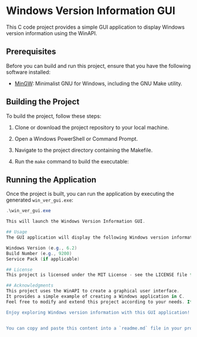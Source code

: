 # Windows Version Information GUI

This C code project provides a simple GUI application to display Windows version information using the WinAPI.

## Prerequisites

Before you can build and run this project, ensure that you have the following software installed:

- [MinGW](https://osdn.net/projects/mingw/): Minimalist GNU for Windows, including the GNU Make utility.

## Building the Project

To build the project, follow these steps:

1. Clone or download the project repository to your local machine.

2. Open a Windows PowerShell or Command Prompt.

3. Navigate to the project directory containing the Makefile.

4. Run the `make` command to build the executable:


## Running the Application

Once the project is built, you can run the application by executing the generated `win_ver_gui.exe`:

```powershell
.\win_ver_gui.exe

This will launch the Windows Version Information GUI.

## Usage
The GUI application will display the following Windows version information:

Windows Version (e.g., 6.2)
Build Number (e.g., 9200)
Service Pack (if applicable)

## License
This project is licensed under the MIT License - see the LICENSE file for details.

## Acknowledgments
This project uses the WinAPI to create a graphical user interface.
It provides a simple example of creating a Windows application in C.
Feel free to modify and extend this project according to your needs. If you have any questions or encounter issues, please don't hesitate to reach out.

Enjoy exploring Windows version information with this GUI application!


You can copy and paste this content into a `readme.md` file in your project directory, and then customize it with additional details or instructions as needed.

